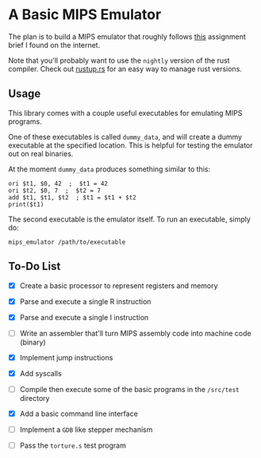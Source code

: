 A Basic MIPS Emulator
=====================

The plan is to build a MIPS emulator that roughly follows [this][1] assignment
brief I found on the internet.

Note that you'll probably want to use the `nightly` version of the rust
compiler. Check out [rustup.rs][rustup] for an easy way to manage rust
versions.

Usage
-----

This library comes with a couple useful executables for emulating MIPS programs.

One of these executables is called `dummy_data`, and will create a dummy
executable at the specified location. This is helpful for testing the emulator
out on real binaries.

At the moment `dummy_data` produces something similar to this:

    ori $t1, $0, 42  ;  $t1 = 42
    ori $t2, $0, 7  ;  $t2 = 7
    add $t1, $t1, $t2  ; $t1 = $t1 + $t2
    print($t1)

The second executable is the emulator itself. To run an executable, simply
do:

    mips_emulator /path/to/executable


To-Do List
----------

- [x] Create a basic processor to represent registers and memory
- [x] Parse and execute a single R instruction
- [x] Parse and execute a single I instruction
- [ ] Write an assembler that'll turn MIPS assembly code into machine code
      (binary)
- [x] Implement jump instructions
- [x] Add syscalls
- [ ] Compile then execute some of the basic programs in the `/src/test`
      directory
- [x] Add a basic command line interface
- [ ] Implement a `GDB` like stepper mechanism
- [ ] Pass the `torture.s` test program


[1]: http://web.stanford.edu/class/ee182/Projects/PA2/pa2.html
[2]: https://github.com/maguire/MIPS-Simulator
[rustup]: https://www.rustup.rs/
